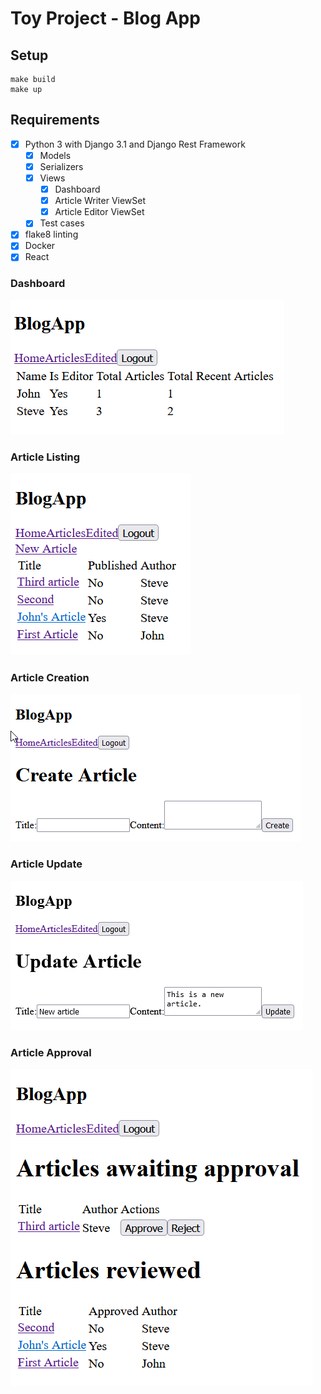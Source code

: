 # Toy Project - Blog App

## Setup

```shell
make build
make up
```

## Requirements

* [x] Python 3 with Django 3.1 and Django Rest Framework
    * [x] Models
    * [x] Serializers
    * [x] Views
        * [x] Dashboard
        * [x] Article Writer ViewSet
        * [x] Article Editor ViewSet
    * [x] Test cases
* [x] flake8 linting
* [x] Docker
* [x] React

### Dashboard
<img src="screens/dashboard.png" alt="dashboard"/>

### Article Listing
<img src="screens/listing.png" alt="listing"/>

### Article Creation
<img src="screens/create.png" alt="create"/>

### Article Update
<img src="screens/update.png" alt="update"/>

### Article Approval
<img src="screens/edited.png" alt="edited"/>
